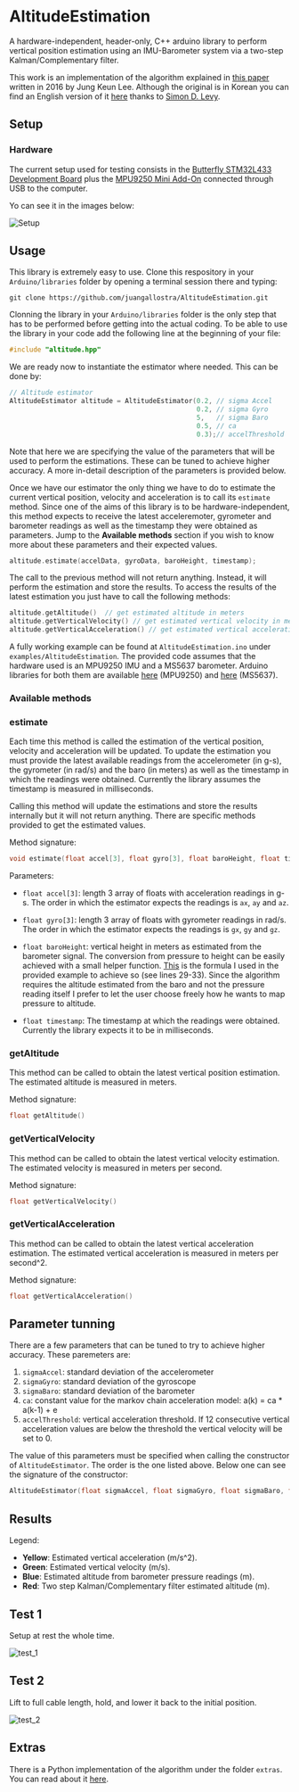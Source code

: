 # AltitudeEstimation
A hardware-independent, header-only, C++ arduino library to perform vertical position estimation using an IMU-Barometer system via a two-step Kalman/Complementary filter.

This work is an implementation of the algorithm explained in [this paper](http://www.koreascience.or.kr/article/ArticleFullRecord.jsp?cn=HSSHBT_2016_v25n3_202) written in 2016 by Jung Keun Lee. Although the original is in Korean you can find an English version of it [here](https://home.wlu.edu/~levys/TwoStepFilter.pdf) thanks to [Simon D. Levy](http://home.wlu.edu/~levys/).


## Setup

### Hardware

The current setup used for testing consists in the [Butterfly STM32L433 Development Board](https://www.tindie.com/products/TleraCorp/butterfly-stm32l433-development-board/) plus the [MPU9250 Mini Add-On](https://www.tindie.com/products/onehorse/mpu9250-teensy-3x-add-on-shields/) connected through USB to the computer.

Yo can see it in the images below:

![Setup](https://i.imgur.com/XqFxrWS.png)

## Usage

This library is extremely easy to use. Clone this respository in your `Arduino/libraries` folder by opening a terminal session there and typing:

`git clone https://github.com/juangallostra/AltitudeEstimation.git`

Clonning the library in your `Arduino/libraries` folder is the only step that has to be performed before getting into the actual coding. To be able to use the library in your code add the following line at the beginning of your file:

```cpp
#include "altitude.hpp"
```

We are ready now to instantiate the estimator where needed. This can be done by:

```cpp
// Altitude estimator
AltitudeEstimator altitude = AltitudeEstimator(0.2, // sigma Accel
                                               0.2, // sigma Gyro
                                               5,   // sigma Baro
                                               0.5, // ca
                                               0.3);// accelThreshold
```

Note that here we are specifying the value of the parameters that will be used to perform the estimations. These can be tuned to achieve higher accuracy. A more in-detail description of the parameters is provided below.

Once we have our estimator the only thing we have to do to estimate the current vertical position, velocity and acceleration is to call its `estimate` method. Since one of the aims of this library is to be hardware-independent, this method expects to receive the latest acceleremoter, gyrometer and barometer readings as well as the timestamp they were obtained as parameters. Jump to the **Available methods** section if you wish to know more about these parameters and their expected values.

```cpp
altitude.estimate(accelData, gyroData, baroHeight, timestamp);
```

The call to the previous method will not return anything. Instead, it will perform the estimation and store the results. To access the results of the latest estimation you just have to call the following methods:

```cpp
altitude.getAltitude()	// get estimated altitude in meters
altitude.getVerticalVelocity() // get estimated vertical velocity in meters per second
altitude.getVerticalAcceleration() // get estimated vertical acceleration in m/s^2
```

A fully working example can be found at `AltitudeEstimation.ino` under `examples/AltitudeEstimation`. The provided code assumes that the hardware used is an MPU9250 IMU and a MS5637 barometer. Arduino libraries for both them are available [here](https://github.com/simondlevy/MPU9250) (MPU9250) and [here](https://github.com/BonaDrone/MS5637) (MS5637).


### Available methods

### estimate

Each time this method is called the estimation of the vertical position, velocity and acceleration will be updated. To update the estimation you must provide the latest available readings from the accelerometer (in g-s), the gyrometer (in rad/s) and the baro (in meters) as well as the timestamp in which the readings were obtained. Currently the library assumes the timestamp is measured in milliseconds.

Calling this method will update the estimations and store the results internally but it will not return anything. There are specific methods provided to get the estimated values. 

Method signature:

```cpp
void estimate(float accel[3], float gyro[3], float baroHeight, float timestamp)
```

Parameters:

* `float accel[3]`: length 3 array of floats with acceleration readings in g-s. The order in which the estimator expects the readings is `ax`, `ay` and `az`.

* `float gyro[3]`: length 3 array of floats with gyrometer readings in rad/s. The order in which the estimator expects the readings is `gx`, `gy` and `gz`.

* `float baroHeight`: vertical height in meters as estimated from the barometer signal. The conversion from pressure to height can be easily achieved with a small helper function. [This](https://www.weather.gov/media/epz/wxcalc/pressureAltitude.pdf) is the formula I used in the provided example to achieve so (see lines 29-33). Since the algorithm requires the altitude estimated from the baro and not the pressure reading itself I prefer to let the user choose freely how he wants to map pressure to altitude.

* `float timestamp`: The timestamp at which the readings were obtained. Currently the library expects it to be in milliseconds.


### getAltitude

This method can be called to obtain the latest vertical position estimation. The estimated altitude is measured in meters.

Method signature:

```cpp
float getAltitude()

```


### getVerticalVelocity

This method can be called to obtain the latest vertical velocity estimation. The estimated velocity is measured in meters per second.

Method signature:

```cpp
float getVerticalVelocity()
```


### getVerticalAcceleration

This method can be called to obtain the latest vertical acceleration estimation. The estimated vertical acceleration is measured in meters per second^2.

Method signature:

```cpp
float getVerticalAcceleration()
```


## Parameter tunning

There are a few parameters that can be tuned to try to achieve higher accuracy. These paremeters are:

1. `sigmaAccel`: standard deviation of the accelerometer
2. `sigmaGyro`: standard deviation of the gyroscope
3. `sigmaBaro`: standard deviation of the barometer
4. `ca`:  constant value for the markov chain acceleration model: a(k) = ca * a(k-1) + e
5. `accelThreshold`: vertical acceleration threshold. If 12 consecutive vertical acceleration values are below the threshold the vertical velocity will be set to 0.

The value of this parameters must be specified when calling the constructor of `AltitudeEstimator`. The order is the one listed above. Below one can see the signature of the constructor:

```cpp
AltitudeEstimator(float sigmaAccel, float sigmaGyro, float sigmaBaro, float ca, float accelThreshold)
```

## Results

Legend:
* **Yellow**: Estimated vertical acceleration (m/s^2).
* **Green**: Estimated vertical velocity (m/s).
* **Blue**: Estimated altitude from barometer pressure readings (m).
* **Red**: Two step Kalman/Complementary filter estimated altitude (m).

## Test 1

Setup at rest the whole time.

![test_1](https://i.imgur.com/peAQHkP.png)

## Test 2

Lift to full cable length, hold, and lower it back to the initial position.

![test_2](https://i.imgur.com/dG4Hc73.png)


## Extras

There is a Python implementation of the algorithm under the folder `extras`. You can read about it [here](https://github.com/juangallostra/AltitudeEstimation/blob/master/extras/README.md).  